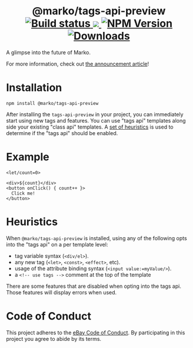 <h1 align="center">
  <!-- Logo -->
  <br/>
  @marko/tags-api-preview
	<br/>

  <!-- CI -->
  <a href="https://github.com/marko-js/tags-api-preview/actions/workflows/ci.yml">
    <img src="https://github.com/marko-js/tags-api-preview/actions/workflows/ci.yml/badge.svg" alt="Build status"/>
  </a>
  <!-- Coverage -->
  <a href="https://codecov.io/gh/marko-js/tags-api-preview">
    <img src="https://codecov.io/gh/marko-js/tags-api-preview/branch/main/graph/badge.svg?token=TODO"/>
  </a>
  <!-- NPM Version -->
  <a href="https://npmjs.org/package/@marko/tags-api-preview">
    <img src="https://img.shields.io/npm/v/@marko/tags-api-preview.svg" alt="NPM Version"/>
  </a>
  <!-- Downloads -->
  <a href="https://npmjs.org/package/@marko/tags-api-preview">
    <img src="https://img.shields.io/npm/dm/@marko/tags-api-preview.svg" alt="Downloads"/>
  </a>
</h1>

A glimpse into the future of Marko.

For more information, check out [the announcement article](TODO)!

# Installation

```console
npm install @marko/tags-api-preview
```

After installing the `tags-api-preview` in your project, you can immediately start using new tags and features.
You can use "tags api" templates along side your existing "class api" templates. A [set of heuristics](#heuristics) is used to determine if the "tags api" should be enabled.

# Example

```marko
<let/count=0>

<div>${count}</div>
<button onClick() { count++ }>
  Click me!
</button>
```

# Heuristics

When `@marko/tags-api-preview` is installed, using any of the following opts into the "tags api" on a per template level:

- tag variable syntax (`<div/el>`).
- any new tag (`<let>`, `<const>`, `<effect>`, etc).
- usage of the attribute binding syntax (`<input value:=myValue/>`).
- a `<!-- use tags -->` comment at the top of the template

There are some features that are disabled when opting into the tags api. Those features will display errors when used.

# Code of Conduct

This project adheres to the [eBay Code of Conduct](./.github/CODE_OF_CONDUCT.md). By participating in this project you agree to abide by its terms.
